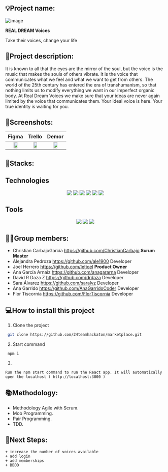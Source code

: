 ## 💡Project name: 
![image](https://user-images.githubusercontent.com/116561400/220911734-89e68e52-5e1f-4964-8e0f-ad4dc955cc0c.png)

**REAL DREAM Voices**

Take their voices, change your life
 
## 📝Project description:

It is known to all that the eyes are the mirror of the soul, but the voice is the music that makes the souls of others vibrate. It is the voice that communicates what we feel and what we want to get from others. The world of the 25th century has entered the era of transhumanism, so that nothing limits us to modify everything we want in our imperfect organic body. At Real Dream Voices we make sure that your ideas are never again limited by the voice that communicates them. Your ideal voice is here. Your true identity is waiting for you.

## 📸Screenshots:

| Figma | Trello | Demor |
| :---: | :---: | :---: |
|<img src="https://user-images.githubusercontent.com/116561400/220866006-87687e3c-4447-40e3-8115-b645bf787484.png" width="50%"> |<img src="https://user-images.githubusercontent.com/116561400/220866213-4f8d57d5-567d-4f8d-a8d8-17ac167cc147.png" width="50%"> | <img src="https://user-images.githubusercontent.com/116561400/221018441-6e3194d5-8f75-4d61-a5a8-5e6c5e992391.png" width="50%"> |

		

## 🔧Stacks:

## Technologies

 <p align="center">
 <img src= "https://img.shields.io/badge/html5-%23E34F26.svg?style=for-the-badge&logo=html5&logoColor=white"></img>
 <img src= "https://img.shields.io/badge/css3-%231572B6.svg?style=for-the-badge&logo=css3&logoColor=white"></img>
 <img src= "https://img.shields.io/badge/javascript-%23323330.svg?style=for-the-badge&logo=javascript&logoColor=%23F7DF1E"></img>
 <img src= "https://img.shields.io/badge/react-%2320232a.svg?style=for-the-badge&logo=react&logoColor=%2361DAFB"></img>
 <img src= "https://img.shields.io/badge/NPM-%23000000.svg?style=for-the-badge&logo=npm&logoColor=white"></img> 
 <img src= "https://img.shields.io/badge/node.js-6DA55F?style=for-the-badge&logo=node.js&logoColor=white"></img> </p>
 
 ## Tools

 <p align="center"><a herf="https://www.figma.com/file/j3PmBXAYaB5q9chh5o23tw/Quotes?node-id=0%3A1&t=wIPAO9j1BXSjwg2G-0"><img src= "https://img.shields.io/badge/figma-%23F24E1E.svg?style=for-the-badge&logo=figma&logoColor=white"></a>
 <a href=""><img src= "https://img.shields.io/badge/Github-%2300C4CC.svg?style=for-the-badge&logo=Canva&logoColor=white"></a>
 <a herf="https://trello.com/b/MEFwJ2xu/frases"><img src= "https://img.shields.io/badge/Trello-%23026AA7.svg?style=for-the-badge&logo=Trello&logoColor=white"></img>

## 👩‍💻Group members:

+ Christian CarbajoGarcía https://github.com/ChristianCarbajo **Scrum Master**
+ Alejandra Pedroza https://github.com/ale1900 Developer
+ Joel Herrero https://github.com/letjoel **Product Owner**
+ Ana García Arnaiz https://github.com/anagararna Developer
+ David R Daza Z https://github.com/drdaza Developer
+ Sara Álvarez https://github.com/saralvz Developer
+ Ana Garrido https://github.com/AnaGarridoCoder Developer
+ Flor Tiscornia https://github.com/FlorTiscornia Developer

## 💻How to install this project

1. Clone the project
```bash
 git clone https://github.com/24teamhackaton/marketplace.git
```
2. Start command
```
 npm i
```
3. 
```
Run the npm start command to run the React app. It will automatically open the localhost ( http://localhost:3000 )
```

## 📚Methodology:
- Methodology Agile with Scrum.
- Mob Programming.
- Pair Programming.
- TDD.

## 🧪Next Steps:
	+ increase the number of voices available
	+ add login
	+ add memberships
	+ BBDD
	


